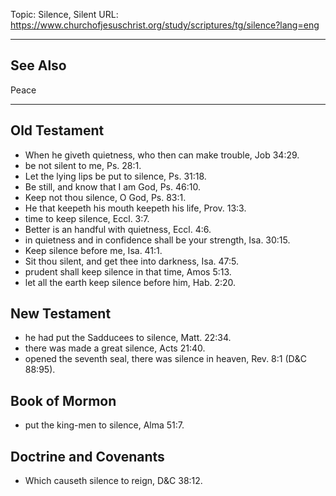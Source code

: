 Topic: Silence, Silent
URL: https://www.churchofjesuschrist.org/study/scriptures/tg/silence?lang=eng

---

## See Also

Peace

---

## Old Testament

- When he giveth quietness, who then can make trouble, Job 34:29.
- be not silent to me, Ps. 28:1.
- Let the lying lips be put to silence, Ps. 31:18.
- Be still, and know that I am God, Ps. 46:10.
- Keep not thou silence, O God, Ps. 83:1.
- He that keepeth his mouth keepeth his life, Prov. 13:3.
- time to keep silence, Eccl. 3:7.
- Better is an handful with quietness, Eccl. 4:6.
- in quietness and in confidence shall be your strength, Isa. 30:15.
- Keep silence before me, Isa. 41:1.
- Sit thou silent, and get thee into darkness, Isa. 47:5.
- prudent shall keep silence in that time, Amos 5:13.
- let all the earth keep silence before him, Hab. 2:20.

## New Testament

- he had put the Sadducees to silence, Matt. 22:34.
- there was made a great silence, Acts 21:40.
- opened the seventh seal, there was silence in heaven, Rev. 8:1 (D&C 88:95).

## Book of Mormon

- put the king-men to silence, Alma 51:7.

## Doctrine and Covenants

- Which causeth silence to reign, D&C 38:12.

